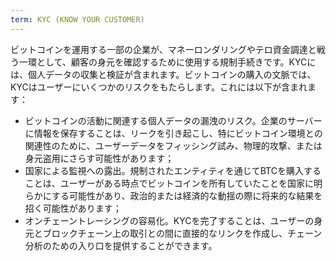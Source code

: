 ```yaml
---
term: KYC (KNOW YOUR CUSTOMER)
---
```


ビットコインを運用する一部の企業が、マネーロンダリングやテロ資金調達と戦う一環として、顧客の身元を確認するために使用する規制手続きです。KYCには、個人データの収集と検証が含まれます。ビットコインの購入の文脈では、KYCはユーザーにいくつかのリスクをもたらします。これには以下が含まれます：
* ビットコインの活動に関連する個人データの漏洩のリスク。企業のサーバーに情報を保存することは、リークを引き起こし、特にビットコイン環境との関連性のために、ユーザーデータをフィッシング試み、物理的攻撃、または身元盗用にさらす可能性があります；
* 国家による監視への露出。規制されたエンティティを通じてBTCを購入することは、ユーザーがある時点でビットコインを所有していたことを国家に明らかにする可能性があり、政治的または経済的な動揺の際に将来的な結果を招く可能性があります；
* オンチェーントレーシングの容易化。KYCを完了することは、ユーザーの身元とブロックチェーン上の取引との間に直接的なリンクを作成し、チェーン分析のための入り口を提供することができます。